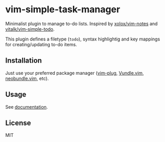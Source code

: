 # vim-simple-task-manager

Minimalist plugin to manage to-do lists. Inspired by [xolox/vim-notes](https://github.com/xolox/vim-notes) and [vitalk/vim-simple-todo](https://github.com/vitalk/vim-simple-todo).

This plugin defines a filetype (`todo`), syntax highlightig and key mappings for creating/updating to-do items.

## Installation

Just use your preferred package manager ([vim-plug](https://github.com/junegunn/vim-plug), [Vundle.vim](https://github.com/VundleVim/Vundle.vim), [neobundle.vim](https://github.com/Shougo/neobundle.vim), etc).

## Usage

See [documentation](https://github.com/obxhdx/vim-simple-task-manager/blob/master/doc/simple-task-manager.txt).

## License

MIT
